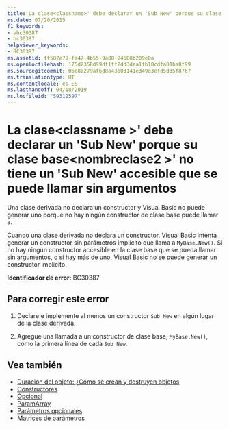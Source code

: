 ```yaml
---
title: La clase<classname>' debe declarar un 'Sub New' porque su clase base<classname2>' no tiene un 'Sub New' accesible que se puede llamar sin argumentos
ms.date: 07/20/2015
f1_keywords:
- vbc30387
- bc30387
helpviewer_keywords:
- BC30387
ms.assetid: ff587e79-fa47-4b55-9a08-24688b209e0a
ms.openlocfilehash: 175d2358d99df1ff2dd3dea1fb10cdfa01ba8f99
ms.sourcegitcommit: 0be8a279af6d8a43e03141e349d3efd5d35f8767
ms.translationtype: HT
ms.contentlocale: es-ES
ms.lasthandoff: 04/18/2019
ms.locfileid: "59312597"
---
```

# <a name="class-classname-must-declare-a-sub-new-because-its-base-class-classname2-does-not-have-an-accessible-sub-new-that-can-be-called-with-no-arguments"></a>La clase\<classname >' debe declarar un 'Sub New' porque su clase base\<nombreclase2 >' no tiene un 'Sub New' accesible que se puede llamar sin argumentos
Una clase derivada no declara un constructor y Visual Basic no puede generar uno porque no hay ningún constructor de clase base puede llamar a.  
  
 Cuando una clase derivada no declara un constructor, Visual Basic intenta generar un constructor sin parámetros implícito que llama a `MyBase.New()`. Si no hay ningún constructor accesible en la clase base que se pueda llamar sin argumentos, o si hay más de uno, Visual Basic no se puede generar un constructor implícito.  
  
 **Identificador de error:** BC30387  
  
## <a name="to-correct-this-error"></a>Para corregir este error  
  
1. Declare e implemente al menos un constructor `Sub New` en algún lugar de la clase derivada.  
  
2. Agregue una llamada a un constructor de clase base, `MyBase.New()`, como la primera línea de cada `Sub New`.  
  
## <a name="see-also"></a>Vea también

- [Duración del objeto: ¿Cómo se crean y destruyen objetos](../../visual-basic/programming-guide/language-features/objects-and-classes/object-lifetime-how-objects-are-created-and-destroyed.md)
- [Constructores](~/docs/visual-basic/programming-guide/concepts/object-oriented-programming.md#constructors)
- [Opcional](../../visual-basic/language-reference/modifiers/optional.md)
- [ParamArray](../../visual-basic/language-reference/modifiers/paramarray.md)
- [Parámetros opcionales](../../visual-basic/programming-guide/language-features/procedures/optional-parameters.md)
- [Matrices de parámetros](../../visual-basic/programming-guide/language-features/procedures/parameter-arrays.md)
